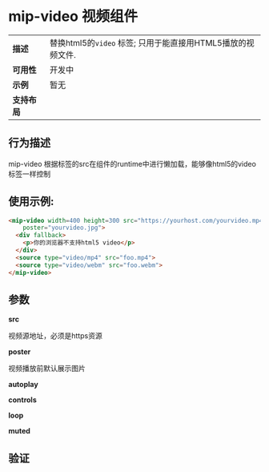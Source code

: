 # mip-video 视频组件

<table>
   <tr>
    <td ><strong>描述</strong></td>
    <td>替换html5的<code>video</code> 标签; 只用于能直接用HTML5播放的视频文件.</td>
  </tr>
   <tr>
    <td><strong>可用性</strong></td>
    <td>开发中</td>
  </tr>
   <tr>
    <td><strong>示例</strong></td>
    <td>暂无</td>
  </tr>
  <tr>
    <td><strong>支持布局</strong></td>
    <td></td>
  </tr>
</table>

## 行为描述

mip-video 根据标签的src在组件的runtime中进行懒加载，能够像html5的video标签一样控制


## 使用示例:
```html
<mip-video width=400 height=300 src="https://yourhost.com/yourvideo.mp4"
    poster="yourvideo.jpg">
  <div fallback>
    <p>你的浏览器不支持html5 video</p>
  </div>
  <source type="video/mp4" src="foo.mp4">
  <source type="video/webm" src="foo.webm">
</mip-video>
```

## 参数

**src**

视频源地址，必须是https资源

**poster**

视频播放前默认展示图片

**autoplay**


**controls**


**loop**


**muted**


## 验证


